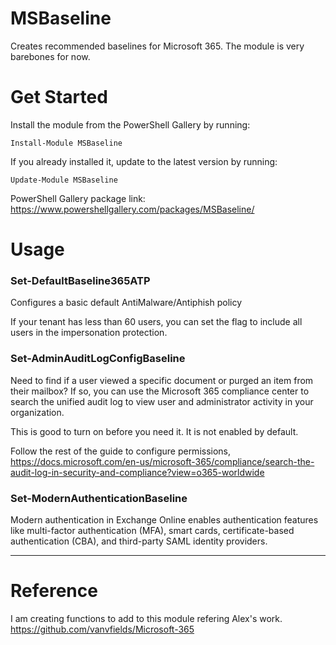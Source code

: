 # MSBaseline
Creates recommended baselines for Microsoft 365. The module is very barebones for now.

# Get Started

Install the module from the PowerShell Gallery by running:

    Install-Module MSBaseline

If you already installed it, update to the latest version by running:

    Update-Module MSBaseline

PowerShell Gallery package link: https://www.powershellgallery.com/packages/MSBaseline/

# Usage 

### Set-DefaultBaseline365ATP

Configures a basic default AntiMalware/Antiphish policy

If your tenant has less than 60 users, you can set the flag to include all users in the impersonation protection.
### Set-AdminAuditLogConfigBaseline

Need to find if a user viewed a specific document or purged an item from their mailbox? If so, you can use the Microsoft 365 compliance center to search the unified audit log to view user and administrator activity in your organization.

This is good to turn on before you need it. It is not enabled by default. 

Follow the rest of the guide to configure permissions, https://docs.microsoft.com/en-us/microsoft-365/compliance/search-the-audit-log-in-security-and-compliance?view=o365-worldwide

### Set-ModernAuthenticationBaseline 

Modern authentication in Exchange Online enables authentication features like multi-factor authentication (MFA), smart cards, certificate-based authentication (CBA), and third-party SAML identity providers. 

---
# Reference 

I am creating functions to add to this module refering Alex's work. https://github.com/vanvfields/Microsoft-365
